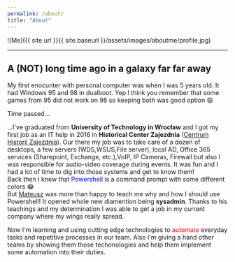 ```yaml
---
permalink: /about/
title: "About"
---
```


![Me]({{ site.url }}{{ site.baseurl }}/assets/images/aboutme/profile.jpg)

---
## A (NOT) long time ago in a galaxy far far away

My first enocunter with personal computer was when I was 5 years old. It had Windows 95 and 98 in dualboot. Yep I think you remember that some games from 95 did not work on 98 so keeping both was good option 😄

Time passed...

...I've graduated from **University of Technology in Wrocław** and I got my first job as an IT help in 2016 in **Historical Center Zajezdnia** ([Centrum Historii Zajezdnia](https://www.zajezdnia.org)). Our there my job was to take care of a dozen of desktops, a few servers (WDS,WSUS,File server), local AD, Office 365 services (Sharepoint, Exchange, etc.),VoIP, IP Cameras, Firewall but also I was responsible for audio-video coverage during events. It was fun and I had a lot of time to dig into those systems and get to know them! <br>Back then I knew that <span style="color:blue">Powershell</span> is a command prompt with some different colors 😂<br>
But [Mateusz](https://www.mczerniawski.pl) was more than happy to teach me why and how I should use Powershell! It opened whole new diamention being **sysadmin**. Thanks to his teachings and my determination I was able to get a job in my current company where my wings really spread.

Now I'm learning and using cutting edge technologies to <span style="color:red">automate</span> everyday tasks and repetitive processes in our team. Also I'm giving a hand other teams by showing them those techonologies and help them implement some automation into their duties. 
